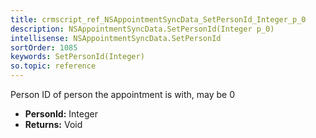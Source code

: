 ```yaml
---
title: crmscript_ref_NSAppointmentSyncData_SetPersonId_Integer_p_0
description: NSAppointmentSyncData.SetPersonId(Integer p_0)
intellisense: NSAppointmentSyncData.SetPersonId
sortOrder: 1085
keywords: SetPersonId(Integer)
so.topic: reference
---
```



Person ID of person the appointment is with, may be 0



* **PersonId:** Integer
* **Returns:** Void


